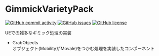 # GimmickVarietyPack
[![GitHub commit activity](https://img.shields.io/github/commit-activity/m/koiusa/GimmickVarietyPack)](https://github.com/koiusa/GimmickVarietyPack/graphs/commit-activity)
[![GitHub issues](https://img.shields.io/github/issues/koiusa/GimmickVarietyPack)](https://github.com/koiusa/GimmickVarietyPack/issues)
[![GitHub license](https://img.shields.io/github/license/koiusa/GimmickVarietyPack)](https://github.com/koiusa/GimmickVarietyPack/blob/main/LICENSE)

UEでの雑多なギミック処理の実装

- GrabObjects  
  オブジェクト(MobilityがMovale)をつかむ処理を実装したコンポーネント
